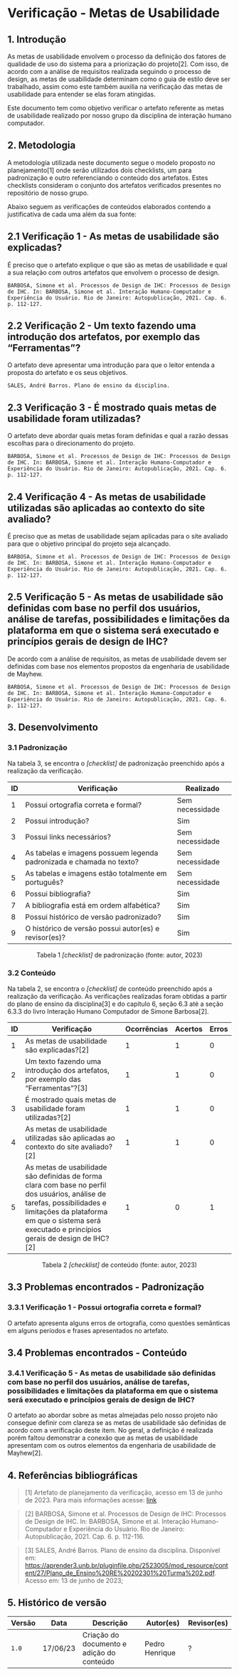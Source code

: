 # Verificação - Metas de Usabilidade

## 1. Introdução

As metas de usabilidade envolvem o processo da definição dos fatores de qualidade de uso do sistema para a priorização do projeto[2]. Com isso, de acordo com a análise de requisitos realizada seguindo o processo de design, as metas de usabilidade determinam como o guia de estilo deve ser trabalhado, assim como este também auxilia na verificação das metas de usabilidade para entender se elas foram atingidas.

Este documento tem como objetivo verificar o artefato referente as metas de usabilidade realizado por nosso grupo da disciplina de interação humano computador.

## 2. Metodologia

A metodologia utilizada neste documento segue o modelo proposto no planejamento[1] onde serão utilizados dois checklists, um para padronização e outro referenciando o conteúdo dos artefatos. Estes checklists consideram o conjunto dos artefatos verificados presentes no repositório de nosso grupo.

Abaixo seguem as verificações de conteúdos elaborados contendo a justificativa de cada uma além da sua fonte:

## 2.1 Verificação 1 - As metas de usabilidade são explicadas?

É preciso que o artefato explique o que são as metas de usabilidade e qual a sua relação com outros artefatos que envolvem o processo de design.

`BARBOSA, Simone et al. Processos de Design de IHC: Processos de Design de IHC. In: BARBOSA, Simone et al. Interação Humano-Computador e Experiência do Usuário. Rio de Janeiro: Autopublicação, 2021. Cap. 6. p. 112-127.`

## 2.2 Verificação 2 - Um texto fazendo uma introdução dos artefatos, por exemplo das “Ferramentas”?

O artefato deve apresentar uma introdução para que o leitor entenda a proposta do artefato e os seus objetivos.

`SALES, André Barros. Plano de ensino da disciplina.`

## 2.3 Verificação 3 - É mostrado quais metas de usabilidade foram utilizadas?

O artefato deve abordar quais metas foram definidas e qual a razão dessas escolhas para o direcionamento do projeto.

`BARBOSA, Simone et al. Processos de Design de IHC: Processos de Design de IHC. In: BARBOSA, Simone et al. Interação Humano-Computador e Experiência do Usuário. Rio de Janeiro: Autopublicação, 2021. Cap. 6. p. 112-127.`

## 2.4 Verificação 4 - As metas de usabilidade utilizadas são aplicadas ao contexto do site avaliado?

É preciso que as metas de usabilidade sejam aplicadas para o site avaliado para que o objetivo principal do projeto seja alcançado. 

`BARBOSA, Simone et al. Processos de Design de IHC: Processos de Design de IHC. In: BARBOSA, Simone et al. Interação Humano-Computador e Experiência do Usuário. Rio de Janeiro: Autopublicação, 2021. Cap. 6. p. 112-127.`

## 2.5 Verificação 5 - As metas de usabilidade são definidas com base no perfil dos usuários, análise de tarefas, possibilidades e limitações da plataforma em que o sistema será executado e princípios gerais de design de IHC?

De acordo com a análise de requisitos, as metas de usabilidade devem ser definidas com base nos elementos propostos da engenharia de usabilidade de Mayhew.

`BARBOSA, Simone et al. Processos de Design de IHC: Processos de Design de IHC. In: BARBOSA, Simone et al. Interação Humano-Computador e Experiência do Usuário. Rio de Janeiro: Autopublicação, 2021. Cap. 6. p. 112-127.`

## 3. Desenvolvimento
### 3.1 Padronização

Na tabela 3, se encontra o _[checklist]_ de padronização preenchido após a realização da verificação.

| ID | Verificação | Realizado |
|--|--|--|
| 1 | Possui ortografia correta e formal? | Sem necessidade |
| 2 | Possui introdução? | Sim |
| 3 | Possui links necessários? | Sem necessidade |
| 4 | As tabelas e imagens possuem legenda padronizada e chamada no texto? | Sem necessidade |
| 5 | As tabelas e imagens estão totalmente em português? | Sem necessidade |
| 6 | Possui bibliografia? | Sim |
| 7 | A bibliografia está em ordem alfabética? | Sim |
| 8 | Possui histórico de versão padronizado? | Sim |
| 9 | O histórico de versão possui autor(es) e revisor(es)? | Sim |

<center>

Tabela 1 _[checklist]_ de padronização (fonte: autor, 2023)

</center>

### 3.2 Conteúdo

Na tabela 2, se encontra o _[checklist]_ de conteúdo preenchido após a realização da verificação. As verificações realizadas foram obtidas a partir do plano de ensino da disciplina[3] e do capítulo 6, seção 6.3 até a seção 6.3.3 do livro Interação Humano Computador de Simone Barbosa[2].

| ID | Verificação | Ocorrências | Acertos | Erros |
|--|--|--|--|--|
| 1 | As metas de usabilidade são explicadas?[2] | 1 | 1 | 0 |
| 2 | Um texto fazendo uma introdução dos artefatos, por exemplo das “Ferramentas”?[3] | 1 | 1 | 0 |
| 3 | É mostrado quais metas de usabilidade foram utilizadas?[2] | 1 | 1 | 0 |
| 4 | As metas de usabilidade utilizadas são aplicadas ao contexto do site avaliado?[2] | 1 | 1 | 0 |
| 5 | As metas de usabilidade são definidas de forma clara com base no perfil dos usuários, análise de tarefas, possibilidades e limitações da plataforma em que o sistema será executado e princípios gerais de design de IHC?[2] | 1 | 0 | 1 |

<center>

Tabela 2 _[checklist]_ de conteúdo (fonte: autor, 2023)

</center>

## 3.3 Problemas encontrados - Padronização

### 3.3.1 Verificação 1 - Possui ortografia correta e formal?

O artefato apresenta alguns erros de ortografia, como questões semânticas em alguns períodos e frases apresentados no artefato.

## 3.4 Problemas encontrados - Conteúdo

### 3.4.1 Verificação 5 - As metas de usabilidade são definidas com base no perfil dos usuários, análise de tarefas, possibilidades e limitações da plataforma em que o sistema será executado e princípios gerais de design de IHC?

O artefato ao abordar sobre as metas almejadas pelo nosso projeto não consegue definir com clareza se as metas de usabilidade são definidas de acordo com a verificação deste item. No geral, a definição é realizada porém faltou demonstrar a conexão que as metas de usabilidade apresentam com os outros elementos da engenharia de usabilidade de Mayhew[2].

## 4. Referências bibliográficas

> [1] Artefato de planejamento da verificação, acesso em 13 de junho de 2023. Para mais informações acesse: [link](../planejamento.md)

> [2] BARBOSA, Simone et al. Processos de Design de IHC: Processos de Design de IHC. In: BARBOSA, Simone et al. Interação Humano-Computador e Experiência do Usuário. Rio de Janeiro: Autopublicação, 2021. Cap. 6. p. 112-116.

> [3] SALES, André Barros. Plano de ensino da disciplina. Disponível em: https://aprender3.unb.br/pluginfile.php/2523005/mod_resource/content/27/Plano_de_Ensino%20RE%20202301%20Turma%202.pdf. Acesso em: 13 de junho de 2023;


## 5. Histórico de versão
| Versão | Data | Descrição | Autor(es) | Revisor(es) |
|--|--|--|--|--|
| `1.0` | 17/06/23 | Criação do documento e adição do conteúdo | Pedro Henrique | ? |


